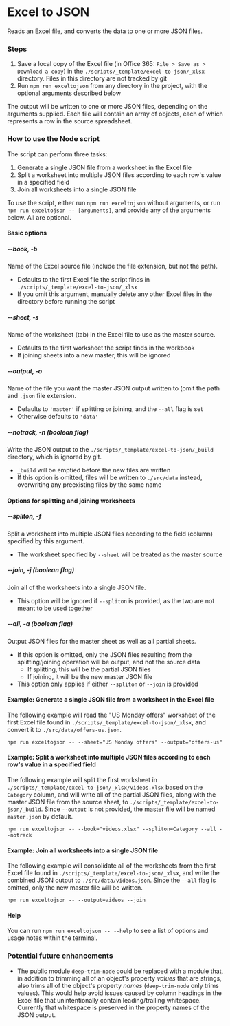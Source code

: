 # Excel to JSON

Reads an Excel file, and converts the data to one or more JSON files.

### Steps

1. Save a local copy of the Excel file (in Office 365: `File > Save as > Download a copy`) in the `./scripts/_template/excel-to-json/_xlsx` directory. Files in this directory are not tracked by git
1. Run `npm run exceltojson` from any directory in the project, with the optional arguments described below

The output will be written to one or more JSON files, depending on the arguments supplied. Each file will contain an array of objects, each of which represents a row in the source spreadsheet.

### How to use the Node script

The script can perform three tasks:

1. Generate a single JSON file from a worksheet in the Excel file
1. Split a worksheet into multiple JSON files according to each row's value in a specified field
1. Join all worksheets into a single JSON file

To use the script, either run `npm run exceltojson` without arguments, or run `npm run exceltojson -- [arguments]`, and provide any of the arguments below. All are optional.

#### Basic options

##### --book, -b
Name of the Excel source file (include the file extension, but not the path).

* Defaults to the first Excel file the script finds in `./scripts/_template/excel-to-json/_xlsx`
* If you omit this argument, manually delete any other Excel files in the directory before running the script

##### --sheet, -s
Name of the worksheet (tab) in the Excel file to use as the master source.

* Defaults to the first worksheet the script finds in the workbook
* If joining sheets into a new master, this will be ignored

##### --output, -o
Name of the file you want the master JSON output written to (omit the path and `.json` file extension.

* Defaults to `'master'` if splitting or joining, and the `--all` flag is set
* Otherwise defaults to `'data'`

##### --notrack, -n (boolean flag)
Write the JSON output to the `./scripts/_template/excel-to-json/_build` directory, which is ignored by git.

* `_build` will be emptied before the new files are written
* If this option is omitted, files will be written to `./src/data` instead, overwriting any preexisting files by the same name

#### Options for splitting and joining worksheets

##### --spliton, -f
Split a worksheet into multiple JSON files according to the field (column) specified by this argument.

* The worksheet specified by `--sheet` will be treated as the master source

##### --join, -j (boolean flag)
Join all of the worksheets into a single JSON file.

* This option will be ignored if `--spliton` is provided, as the two are not meant to be used together

##### --all, -a (boolean flag)
Output JSON files for the master sheet as well as all partial sheets.

* If this option is omitted, only the JSON files resulting from the splitting/joining operation will be output, and not the source data
  * If splitting, this will be the partial JSON files
  * If joining, it will be the new master JSON file
* This option only applies if either `--spliton` or `--join` is provided

#### Example: Generate a single JSON file from a worksheet in the Excel file

The following example will read the "US Monday offers" worksheet of the first Excel file found in `./scripts/_template/excel-to-json/_xlsx`, and convert it to `./src/data/offers-us.json`.

```
npm run exceltojson -- --sheet="US Monday offers" --output="offers-us"
```

#### Example: Split a worksheet into multiple JSON files according to each row's value in a specified field

The following example will split the first worksheet in `./scripts/_template/excel-to-json/_xlsx/videos.xlsx` based on the `Category` column, and will write all of the partial JSON files, along with the master JSON file from the source sheet, to `./scripts/_template/excel-to-json/_build`. Since `--output` is not provided, the master file will be named `master.json` by default.

```
npm run exceltojson -- --book="videos.xlsx" --spliton=Category --all --notrack
```

#### Example: Join all worksheets into a single JSON file

The following example will consolidate all of the worksheets from the first Excel file found in `./scripts/_template/excel-to-json/_xlsx`, and write the combined JSON output to `./src/data/videos.json`. Since the `--all` flag is omitted, only the new master file will be written.

```
npm run exceltojson -- --output=videos --join
```

#### Help

You can run `npm run exceltojson -- --help` to see a list of options and usage notes within the terminal.

### Potential future enhancements

* The public module `deep-trim-node` could be replaced with a module that, in addition to trimming all of an object's property *values* that are strings, also trims all of the object's property *names* (`deep-trim-node` only trims values). This would help avoid issues caused by column headings in the Excel file that unintentionally contain leading/trailing whitespace. Currently that whitespace is preserved in the property names of the JSON output.

